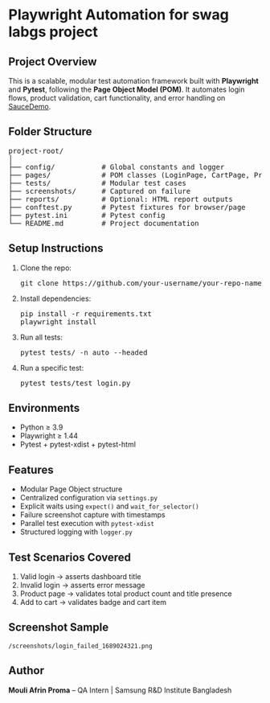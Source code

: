 <h1> Playwright Automation for swag labgs project</h1>

<h2> Project Overview</h2>
<p>
This is a scalable, modular test automation framework built with <strong>Playwright</strong> and <strong>Pytest</strong>, following the <strong>Page Object Model (POM)</strong>. It automates login flows, product validation, cart functionality, and error handling on <a href="https://www.saucedemo.com" target="_blank">SauceDemo</a>.
</p>

<h2> Folder Structure</h2>
<pre>
project-root/
│
├── config/           # Global constants and logger
├── pages/            # POM classes (LoginPage, CartPage, ProductPage)
├── tests/            # Modular test cases
├── screenshots/      # Captured on failure
├── reports/          # Optional: HTML report outputs
├── conftest.py       # Pytest fixtures for browser/page
├── pytest.ini        # Pytest config
└── README.md         # Project documentation
</pre>

<h2>Setup Instructions</h2>
<ol>
  <li>Clone the repo:
    <pre>git clone https://github.com/your-username/your-repo-name.git</pre>
  </li>
  <li>Install dependencies:
    <pre>pip install -r requirements.txt<br>playwright install</pre>
  </li>
  <li>Run all tests:
    <pre>pytest tests/ -n auto --headed</pre>
  </li>
  <li>Run a specific test:
    <pre>pytest tests/test_login.py</pre>
  </li>
</ol>

<h2> Environments</h2>
<ul>
  <li>Python ≥ 3.9</li>
  <li>Playwright ≥ 1.44</li>
  <li>Pytest + pytest-xdist + pytest-html</li>
</ul>

<h2> Features</h2>
<ul>
  <li>Modular Page Object structure</li>
  <li>Centralized configuration via <code>settings.py</code></li>
  <li>Explicit waits using <code>expect()</code> and <code>wait_for_selector()</code></li>
  <li>Failure screenshot capture with timestamps</li>
  <li>Parallel test execution with <code>pytest-xdist</code></li>
  <li>Structured logging with <code>logger.py</code></li>
</ul>

<h2> Test Scenarios Covered</h2>
<ol>
  <li>Valid login → asserts dashboard title</li>
  <li>Invalid login → asserts error message</li>
  <li>Product page → validates total product count and title presence</li>
  <li>Add to cart → validates badge and cart item</li>
</ol>

<h2>Screenshot Sample</h2>
<p><code>/screenshots/login_failed_1689024321.png</code></p>

<h2>Author</h2>
<p><strong>Mouli Afrin Proma</strong> – QA Intern | Samsung R&D Institute Bangladesh</p>

